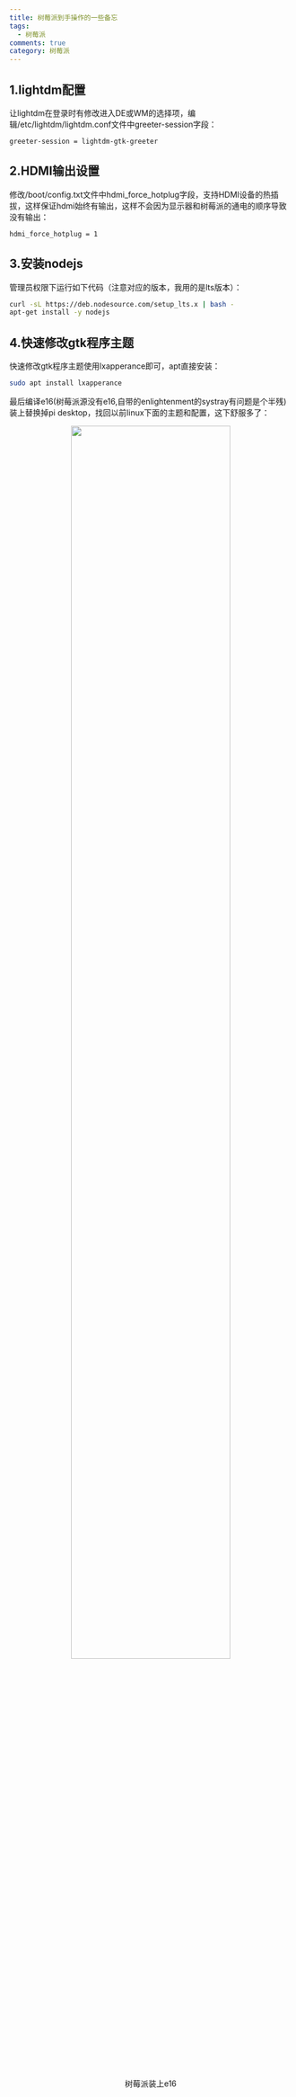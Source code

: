 ```yaml
---
title: 树莓派到手操作的一些备忘
tags:
  - 树莓派
comments: true
category: 树莓派
---
```


## 1.lightdm配置

让lightdm在登录时有修改进入DE或WM的选择项，编辑/etc/lightdm/lightdm.conf文件中greeter-session字段：

```text
greeter-session = lightdm-gtk-greeter
```

## 2.HDMI输出设置

修改/boot/config.txt文件中hdmi_force_hotplug字段，支持HDMI设备的热插拔，这样保证hdmi始终有输出，这样不会因为显示器和树莓派的通电的顺序导致没有输出：

```text
hdmi_force_hotplug = 1
```

## 3.安装nodejs

管理员权限下运行如下代码（注意对应的版本，我用的是lts版本）：

```bash
curl -sL https://deb.nodesource.com/setup_lts.x | bash -
apt-get install -y nodejs
```

## 4.快速修改gtk程序主题

快速修改gtk程序主题使用lxapperance即可，apt直接安装：

```bash
sudo apt install lxapperance
```

最后编译e16(树莓派源没有e16,自带的enlightenment的systray有问题是个半残)装上替换掉pi desktop，找回以前linux下面的主题和配置，这下舒服多了：

<div align="center">
    <img src="/img/raspberrypi/e16.png" style="width:75%" align="center"/>
    <p>树莓派装上e16</p>
</div>
